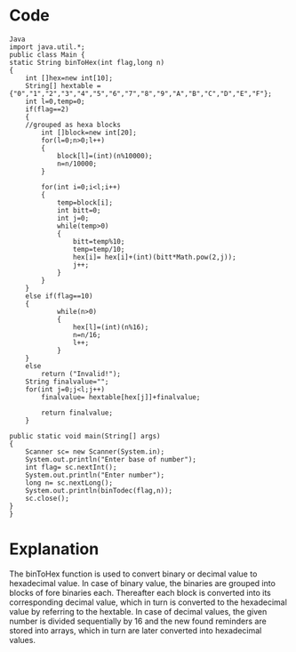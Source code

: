 # Code
```
Java
import java.util.*;
public class Main {
static String binToHex(int flag,long n)
{
	int []hex=new int[10];
	String[] hextable = {"0","1","2","3","4","5","6","7","8","9","A","B","C","D","E","F"};
	int l=0,temp=0;
	if(flag==2)
	{
	//grouped as hexa blocks
		int []block=new int[20];
		for(l=0;n>0;l++)
		{
			block[l]=(int)(n%10000);
			n=n/10000;
		}

		for(int i=0;i<l;i++)
		{
			temp=block[i];
			int bitt=0;
			int j=0;
			while(temp>0)
			{
				bitt=temp%10;
				temp=temp/10;
				hex[i]= hex[i]+(int)(bitt*Math.pow(2,j));
				j++;
			}
		}	
	}
	else if(flag==10)
	{
			while(n>0)
			{
				hex[l]=(int)(n%16);
				n=n/16;
				l++;
			}
	}
	else
		return ("Invalid!");
	String finalvalue="";
	for(int j=0;j<l;j++)
		finalvalue= hextable[hex[j]]+finalvalue;
	
		return finalvalue;
	}

public static void main(String[] args)
{
	Scanner sc= new Scanner(System.in);
	System.out.println("Enter base of number");
	int flag= sc.nextInt();
	System.out.println("Enter number");
	long n= sc.nextLong();
	System.out.println(binTodec(flag,n));
	sc.close();
}
}
```

# Explanation

The binToHex function is used to convert binary or decimal value to hexadecimal value. 
In case of binary value, the binaries are grouped into blocks of fore binaries each. Thereafter each block is converted into its corresponding decimal value, which in turn is converted to the hexadecimal value by referring to the hextable.
In case of decimal values, the given number is divided sequentially by 16 and the new found reminders are stored into arrays, which in turn are later converted into hexadecimal values.
